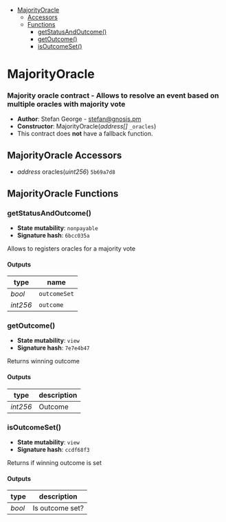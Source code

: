 * [MajorityOracle](#majorityoracle)
  * [Accessors](#majorityoracle-accessors)
  * [Functions](#majorityoracle-functions)
    * [getStatusAndOutcome()](#getstatusandoutcome)
    * [getOutcome()](#getoutcome)
    * [isOutcomeSet()](#isoutcomeset)

# MajorityOracle

### Majority oracle contract - Allows to resolve an event based on multiple oracles with majority vote

- **Author**: Stefan George - <stefan@gnosis.pm>
- **Constructor**: MajorityOracle(*address[]* `_oracles`)
- This contract does **not** have a fallback function.

## MajorityOracle Accessors

* *address* oracles(*uint256*) `5b69a7d8`

## MajorityOracle Functions

### getStatusAndOutcome()

- **State mutability**: `nonpayable`
- **Signature hash**: `6bcc035a`

Allows to registers oracles for a majority vote

#### Outputs

| type     | name         |
| -------- | ------------ |
| *bool*   | `outcomeSet` |
| *int256* | `outcome`    |

### getOutcome()

- **State mutability**: `view`
- **Signature hash**: `7e7e4b47`

Returns winning outcome

#### Outputs

| type     | description |
| -------- | ----------- |
| *int256* | Outcome     |

### isOutcomeSet()

- **State mutability**: `view`
- **Signature hash**: `ccdf68f3`

Returns if winning outcome is set

#### Outputs

| type   | description     |
| ------ | --------------- |
| *bool* | Is outcome set? |

